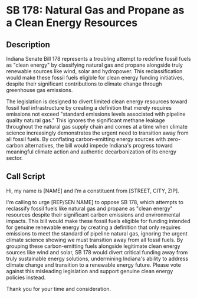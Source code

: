 # SB 178: Natural Gas and Propane as a Clean Energy Resources

## Description
Indiana Senate Bill 178 represents a troubling attempt to redefine fossil fuels as "clean energy" by classifying natural gas and propane alongside truly renewable sources like wind, solar and hydropower. This reclassification would make these fossil fuels eligible for clean energy funding initiatives, despite their significant contributions to climate change through greenhouse gas emissions.

The legislation is designed to divert limited clean energy resources toward fossil fuel infrastructure by creating a definition that merely requires emissions not exceed "standard emissions levels associated with pipeline quality natural gas." This ignores the significant methane leakage throughout the natural gas supply chain and comes at a time when climate science increasingly demonstrates the urgent need to transition away from all fossil fuels. By conflating carbon-emitting energy sources with zero-carbon alternatives, the bill would impede Indiana's progress toward meaningful climate action and authentic decarbonization of its energy sector.

## Call Script
Hi, my name is [NAME] and I’m a constituent from [STREET, CITY, ZIP].

I'm calling to urge [REP/SEN NAME] to oppose SB 178, which attempts to reclassify fossil fuels like natural gas and propane as "clean energy" resources despite their significant carbon emissions and environmental impacts. This bill would make these fossil fuels eligible for funding intended for genuine renewable energy by creating a definition that only requires emissions to meet the standard of pipeline natural gas, ignoring the urgent climate science showing we must transition away from all fossil fuels. By grouping these carbon-emitting fuels alongside legitimate clean energy sources like wind and solar, SB 178 would divert critical funding away from truly sustainable energy solutions, undermining Indiana's ability to address climate change and transition to a renewable energy future. Please vote against this misleading legislation and support genuine clean energy policies instead.

Thank you for your time and consideration.
